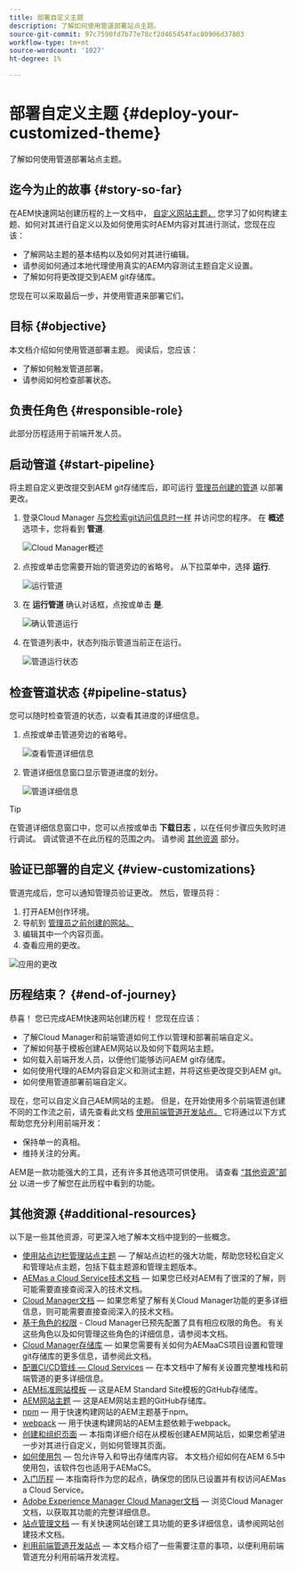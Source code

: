 ```yaml
---
title: 部署自定义主题
description: 了解如何使用管道部署站点主题。
source-git-commit: 97c7590fd7b77e78cf2d465454fac80906d37803
workflow-type: tm+mt
source-wordcount: '1027'
ht-degree: 1%

---
```



# 部署自定义主题 {#deploy-your-customized-theme}

了解如何使用管道部署站点主题。

## 迄今为止的故事 {#story-so-far}

在AEM快速网站创建历程的上一文档中， [自定义网站主题，](customize-theme.md) 您学习了如何构建主题、如何对其进行自定义以及如何使用实时AEM内容对其进行测试，您现在应该：

* 了解网站主题的基本结构以及如何对其进行编辑。
* 请参阅如何通过本地代理使用真实的AEM内容测试主题自定义设置。
* 了解如何将更改提交到AEM git存储库。

您现在可以采取最后一步，并使用管道来部署它们。

## 目标 {#objective}

本文档介绍如何使用管道部署主题。 阅读后，您应该：

* 了解如何触发管道部署。
* 请参阅如何检查部署状态。

## 负责任角色 {#responsible-role}

此部分历程适用于前端开发人员。

## 启动管道 {#start-pipeline}

将主题自定义更改提交到AEM git存储库后，即可运行 [管理员创建的管道](pipeline-setup.md) 以部署更改。

1. 登录Cloud Manager [与您检索git访问信息时一样](retrieve-access.md) 并访问您的程序。 在 **概述** 选项卡，您将看到 **管道**.

   ![Cloud Manager概述](assets/cloud-manager-overview.png)

1. 点按或单击您需要开始的管道旁边的省略号。 从下拉菜单中，选择 **运行**.

   ![运行管道](assets/run-pipeline.png)

1. 在 **运行管道** 确认对话框，点按或单击 **是**.

   ![确认管道运行](assets/pipeline-confirm.png)

1. 在管道列表中，状态列指示管道当前正在运行。

   ![管道运行状态](assets/pipeline-running.png)

## 检查管道状态 {#pipeline-status}

您可以随时检查管道的状态，以查看其进度的详细信息。

1. 点按或单击管道旁边的省略号。

   ![查看管道详细信息](assets/view-pipeline-details.png)

1. 管道详细信息窗口显示管道进度的划分。

   ![管道详细信息](assets/pipeline-details.png)

>[!TIP]
>
>在管道详细信息窗口中，您可以点按或单击 **下载日志** ，以在任何步骤应失败时进行调试。 调试管道不在此历程的范围之内。 请参阅 [其他资源](#additional-resources) 部分。

## 验证已部署的自定义 {#view-customizations}

管道完成后，您可以通知管理员验证更改。 然后，管理员将：

1. 打开AEM创作环境。
1. 导航到 [管理员之前创建的网站。](create-site.md)
1. 编辑其中一个内容页面。
1. 查看应用的更改。

![应用的更改](assets/changes-applied.png)

## 历程结束？ {#end-of-journey}

恭喜！ 您已完成AEM快速网站创建历程！ 您现在应该：

* 了解Cloud Manager和前端管道如何工作以管理和部署前端自定义。
* 了解如何基于模板创建AEM网站以及如何下载网站主题。
* 如何载入前端开发人员，以便他们能够访问AEM git存储库。
* 如何使用代理的AEM内容自定义和测试主题，并将这些更改提交到AEM git。
* 如何使用管道部署前端自定义。

现在，您可以自定义自己AEM网站的主题。 但是，在开始使用多个前端管道创建不同的工作流之前，请先查看此文档 [使用前端管道开发站点。](/help/implementing/developing/introduction/developing-with-front-end-pipelines.md) 它将通过以下方式帮助您充分利用前端开发：

* 保持单一的真相。
* 维持关注的分离。

AEM是一款功能强大的工具，还有许多其他选项可供使用。 请查看 [“其他资源”部分](#additional-resources) 以进一步了解您在此历程中看到的功能。

## 其他资源 {#additional-resources}

以下是一些其他资源，可更深入地了解本文档中提到的一些概念。

* [使用站点边栏管理站点主题](/help/sites-cloud/administering/site-creation/site-rail.md)  — 了解站点边栏的强大功能，帮助您轻松自定义和管理站点主题，包括下载主题源和管理主题版本。
* [AEMas a Cloud Service技术文档](https://experienceleague.adobe.com/docs/experience-manager-cloud-service.html)  — 如果您已经对AEM有了很深的了解，则可能需要直接查阅深入的技术文档。
* [Cloud Manager文档](https://experienceleague.adobe.com/docs/experience-manager-cloud-service/onboarding/onboarding-concepts/cloud-manager-introduction.html)  — 如果您希望了解有关Cloud Manager功能的更多详细信息，则可能需要直接查阅深入的技术文档。
* [基于角色的权限](https://experienceleague.adobe.com/docs/experience-manager-cloud-manager/using/requirements/role-based-permissions.html) - Cloud Manager已预先配置了具有相应权限的角色。 有关这些角色以及如何管理这些角色的详细信息，请参阅本文档。
* [Cloud Manager存储库](/help/implementing/cloud-manager/managing-code/cloud-manager-repositories.md)  — 如果您需要有关如何为AEMaaCS项目设置和管理git存储库的更多信息，请参阅此文档。
* [配置CI/CD管线 — Cloud Services](/help/implementing/cloud-manager/configuring-pipelines/introduction-ci-cd-pipelines.md)  — 在本文档中了解有关设置完整堆栈和前端管道的更多详细信息。
* [AEM标准网站模板](https://github.com/adobe/aem-site-template-standard)  — 这是AEM Standard Site模板的GitHub存储库。
* [AEM网站主题](https://github.com/adobe/aem-site-template-standard-theme-e2e)  — 这是AEM网站主题的GitHub存储库。
* [npm](https://www.npmjs.com)  — 用于快速构建网站的AEM主题基于npm。
* [webpack](https://webpack.js.org)  — 用于快速构建网站的AEM主题依赖于webpack。
* [创建和组织页面](/help/sites-cloud/authoring/fundamentals/organizing-pages.md)  — 本指南详细介绍在从模板创建AEM网站后，如果您希望进一步对其进行自定义，则如何管理其页面。
* [如何使用包](/help/implementing/developing/tools/package-manager.md)  — 包允许导入和导出存储库内容。 本文档介绍如何在AEM 6.5中使用包，该软件包也适用于AEMaCS。
* [入门历程](/help/journey-onboarding/home.md)  — 本指南将作为您的起点，确保您的团队已设置并有权访问AEMas a Cloud Service。
* [Adobe Experience Manager Cloud Manager文档](https://experienceleague.adobe.com/docs/experience-manager-cloud-manager/using/introduction-to-cloud-manager.html?lang=zh-Hans)  — 浏览Cloud Manager文档，以获取其功能的完整详细信息。
* [站点管理文档](/help/sites-cloud/administering/site-creation/create-site.md)  — 有关快速网站创建工具功能的更多详细信息，请参阅网站创建技术文档。
* [利用前端管道开发站点](/help/implementing/developing/introduction/developing-with-front-end-pipelines.md)  — 本文档介绍了一些需要注意的事项，以便利用前端管道充分利用前端开发流程。
